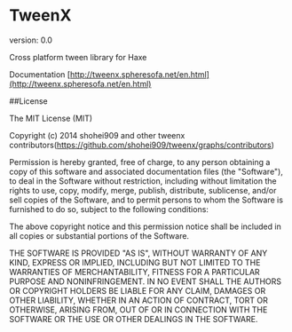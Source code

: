 TweenX
======
version: 0.0

Cross platform tween library for Haxe

Documentation 
[http://tweenx.spheresofa.net/en.html](http://tweenx.spheresofa.net/en.html)


##License

The MIT License (MIT)

Copyright (c) 2014 shohei909 and other tweenx contributors(https://github.com/shohei909/tweenx/graphs/contributors)

Permission is hereby granted, free of charge, to any person obtaining a copy
of this software and associated documentation files (the "Software"), to deal
in the Software without restriction, including without limitation the rights
to use, copy, modify, merge, publish, distribute, sublicense, and/or sell
copies of the Software, and to permit persons to whom the Software is
furnished to do so, subject to the following conditions:

The above copyright notice and this permission notice shall be included in
all copies or substantial portions of the Software.

THE SOFTWARE IS PROVIDED "AS IS", WITHOUT WARRANTY OF ANY KIND, EXPRESS OR
IMPLIED, INCLUDING BUT NOT LIMITED TO THE WARRANTIES OF MERCHANTABILITY,
FITNESS FOR A PARTICULAR PURPOSE AND NONINFRINGEMENT. IN NO EVENT SHALL THE
AUTHORS OR COPYRIGHT HOLDERS BE LIABLE FOR ANY CLAIM, DAMAGES OR OTHER
LIABILITY, WHETHER IN AN ACTION OF CONTRACT, TORT OR OTHERWISE, ARISING FROM,
OUT OF OR IN CONNECTION WITH THE SOFTWARE OR THE USE OR OTHER DEALINGS IN
THE SOFTWARE.